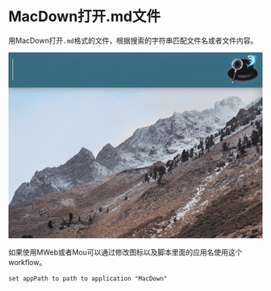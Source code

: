 # MacDown打开.md文件

用MacDown打开`.md`格式的文件，根据搜索的字符串匹配文件名或者文件内容。

![macdown-workflow](/images/macdown-workflow.gif)

如果使用MWeb或者Mou可以通过修改图标以及脚本里面的应用名使用这个workflow。

```applescript
set appPath to path to application "MacDown"
```